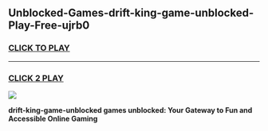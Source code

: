 
## Unblocked-Games-drift-king-game-unblocked-Play-Free-ujrb0
<h3>
<a href="https://premium76.site?title=drift-king-game-unblocked&ref=18A1">CLICK TO PLAY</a></h3>
<hr>

<h3>
<a href="https://premium76.site?title=drift-king-game-unblocked&ref=18A1">CLICK 2 PLAY</a>
  
</h3>

<a href="https://premium76.site?title=drift-king-game-unblocked&ref=18A1"><img src="https://clearcache.store/games.png"></a>


**drift-king-game-unblocked games unblocked: Your Gateway to Fun and Accessible Online Gaming**
